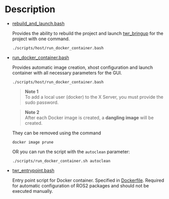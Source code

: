 # Description

- [rebuild_and_launch.bash](./host/rebuild_and_launch.bash)
  
  Provides the ability to rebuild the project and launch [twr_bringup](../twr_bringup/launch/twr_bringup.launch.py) for the project with one command.
  
  ```shell
  ./scripts/host/run_docker_container.bash
  ```

- [run_docker_container.bash](./host/run_docker_container.bash)

  Provides automatic image creation, xhost configuration and launch container with all necessary parameters for the GUI.
  
  ```shell
  ./scripts/host/run_docker_container.bash
  ```
  > **Note 1**  
  > To add a local user (docker) to the X Server, you must provide the sudo password.


  > **Note 2**  
  > After each Docker image is created, a **dangling image** will be created.
   
  
  They can be removed using the command
  ```shell
  docker image prune
  ```

  OR you can run the script with the `autoclean` parameter:
  ```shell
  ./scripts/run_docker_container.sh autoclean
  ```


- [twr_entrypoint.bash](./docker/twr_entrypoint.bash)

  Entry point script for Docker container. Specified in [Dockerfile](../Dockerfile). Required for automatic configuration of ROS2 packages and should not be executed manually.
